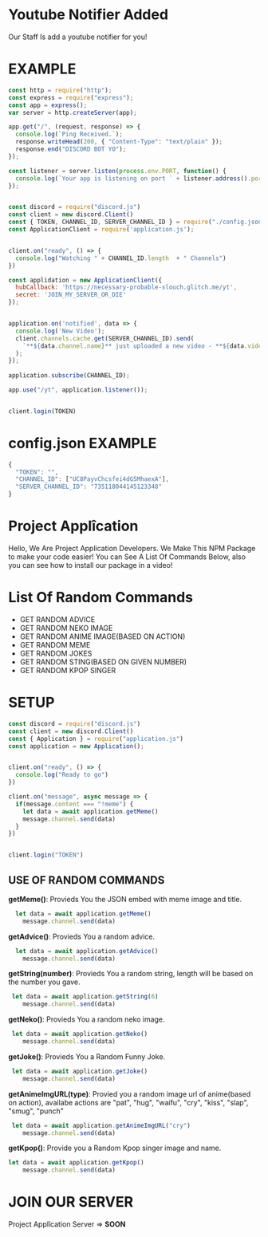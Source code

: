 # Youtube Notifier Added
Our Staff Is add a youtube notifier for you!

# EXAMPLE
```js
const http = require("http");
const express = require("express");
const app = express();
var server = http.createServer(app);

app.get("/", (request, response) => {
  console.log(`Ping Received.`);
  response.writeHead(200, { "Content-Type": "text/plain" });
  response.end("DISCORD BOT YO");
});

const listener = server.listen(process.env.PORT, function() {
  console.log(`Your app is listening on port ` + listener.address().port);
});


const discord = require("discord.js")
const client = new discord.Client()
const { TOKEN, CHANNEL_ID, SERVER_CHANNEL_ID } = require("./config.json");
const ApplicationClient = require('application.js');


client.on("ready", () => {
  console.log("Watching " + CHANNEL_ID.length  + " Channels")
})

const applidation = new ApplicationClient({
  hubCallback: 'https://necessary-probable-slouch.glitch.me/yt',
  secret: 'JOIN_MY_SERVER_OR_DIE'
});


application.on('notified', data => {
  console.log('New Video');
  client.channels.cache.get(SERVER_CHANNEL_ID).send(
    `**${data.channel.name}** just uploaded a new video - **${data.video.link}**`
  );
});
 
application.subscribe(CHANNEL_ID);

app.use("/yt", application.listener());


client.login(TOKEN)
```

# config.json EXAMPLE
```js
{
  "TOKEN": "",
  "CHANNEL_ID": ["UC8PayvChcsfei4dG5MhaexA"],
  "SERVER_CHANNEL_ID": "735118044145123348"
}
```



# Project Applîcation

Hello, We Are Project Application Developers. We Make This NPM Package to make your code easier! You can See A List Of Commands Below, also you can see how to install our package in a video!

# List Of Random Commands
  - GET RANDOM ADVICE
  - GET RANDOM NEKO IMAGE
  - GET RANDOM ANIME IMAGE(BASED ON ACTION)
  - GET RANDOM MEME
  - GET RANDOM JOKES
  - GET RANDOM STING(BASED ON GIVEN NUMBER)
  - GET RANDOM KPOP SINGER
  
# SETUP
```js
const discord = require("discord.js")
const client = new discord.Client()
const { Application } = require("application.js")
const application = new Application();


client.on("ready", () => {
  console.log("Ready to go")
})

client.on("message", async message => {
  if(message.content === "!meme") {
    let data = await application.getMeme()
    message.channel.send(data)
  }
})


client.login("TOKEN")
```

## USE OF RANDOM COMMANDS

**getMeme()**: Provieds You the JSON embed with meme image and title.
```js
  let data = await application.getMeme()
    message.channel.send(data)
```

**getAdvice()**: Provieds You a random advice.
```js
  let data = await application.getAdvice()
    message.channel.send(data)
```

**getString(number)**: Provieds You a random string, length will be based on the number you gave.
```js
 let data = await application.getString(6)
    message.channel.send(data)
```

**getNeko()**: Provieds You a random neko image.
```js
 let data = await application.getNeko()
    message.channel.send(data)
```

**getJoke()**: Provieds You a Random Funny Joke.
```js
 let data = await application.getJoke()
    message.channel.send(data)
```

**getAnimeImgURL(type)**: Provied you a random image url of anime(based on action), availabe actions are "pat", "hug", "waifu", "cry", "kiss", "slap", "smug", "punch"
```js
 let data = await application.getAnimeImgURL("cry")
    message.channel.send(data)
```

**getKpop()**: Provide you a Random Kpop singer image and name.
```js
let data = await application.getKpop()
    message.channel.send(data)
```

# JOIN OUR SERVER

Project Applîcation Server => **SOON**